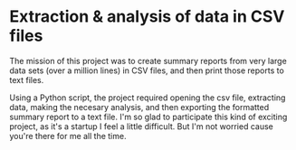 # Extraction & analysis of data in CSV files

The mission of this project was to create summary reports from very large data sets (over a million lines) in CSV files, and then print those reports to text files. 

Using a Python script, the project required opening the csv file, extracting data, making the necesary analysis, and then exporting the formatted summary report to a text file. 
I'm so glad to participate this kind of exciting project, as it's a startup I feel a little difficult. But I'm not worried cause you're there for me all the time.